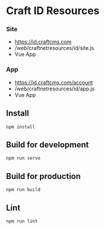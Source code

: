 # Craft ID Resources

### Site
- https://id.craftcms.com
- /web/craftnetresources/id/site.js
- Vue App

### App
- https://id.craftcms.com/account
- /web/craftnetresources/id/app.js
- Vue App

## Install
    npm install
    
## Build for development
    npm run serve

## Build for production
    npm run build

## Lint
    npm run lint
    